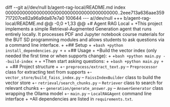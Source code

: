 diff --git a//dev/null b/agent-rag-local/README.md
index 0000000000000000000000000000000000000000..2eee713a636aae359717207ce82a96a9da87e7a0 100644
--- a//dev/null
+++ b/agent-rag-local/README.md
@@ -0,0 +1,33 @@
+# Agent RAG Local
+
+This project implements a simple Retrieval-Augmented Generation agent that runs entirely locally. It processes PDF and Jupyter notebook course materials for the BUT SD programming modules and allows students to ask questions via a command line interface.
+
+## Setup
+
+```bash
+python install_dependencies.py
+```
+
+## Usage
+
+Build the vector index (only needed the first time or when supports change):
+
+```bash
+python main.py --build-index
+```
+
+Then start asking questions:
+
+```bash
+python main.py
+```
+
+## Project structure
+
+- `preprocess/extract_text.py` – `Preprocessor` class for extracting text from supports
+- `vector_store/build_faiss_index.py` – `FaissIndexBuilder` class to build the vector store
+- `retrieval/search_chunks.py` – `Retriever` class to search for relevant chunks
+- `generation/generate_answer.py` – `AnswerGenerator` class wrapping the Ollama model
+- `main.py` – `LocalRAGAgent` command line interface
+
+All dependencies are listed in `requirements.txt`.
